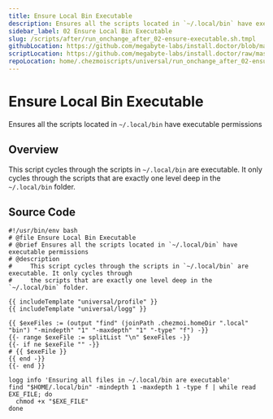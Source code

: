 ```yaml
---
title: Ensure Local Bin Executable
description: Ensures all the scripts located in `~/.local/bin` have executable permissions
sidebar_label: 02 Ensure Local Bin Executable
slug: /scripts/after/run_onchange_after_02-ensure-executable.sh.tmpl
githubLocation: https://github.com/megabyte-labs/install.doctor/blob/master/home/.chezmoiscripts/universal/run_onchange_after_02-ensure-executable.sh.tmpl
scriptLocation: https://github.com/megabyte-labs/install.doctor/raw/master/home/.chezmoiscripts/universal/run_onchange_after_02-ensure-executable.sh.tmpl
repoLocation: home/.chezmoiscripts/universal/run_onchange_after_02-ensure-executable.sh.tmpl
---
```

# Ensure Local Bin Executable

Ensures all the scripts located in `~/.local/bin` have executable permissions

## Overview

This script cycles through the scripts in `~/.local/bin` are executable. It only cycles through
the scripts that are exactly one level deep in the `~/.local/bin` folder.



## Source Code

```
#!/usr/bin/env bash
# @file Ensure Local Bin Executable
# @brief Ensures all the scripts located in `~/.local/bin` have executable permissions
# @description
#     This script cycles through the scripts in `~/.local/bin` are executable. It only cycles through
#     the scripts that are exactly one level deep in the `~/.local/bin` folder.

{{ includeTemplate "universal/profile" }}
{{ includeTemplate "universal/logg" }}

{{ $exeFiles := (output "find" (joinPath .chezmoi.homeDir ".local" "bin") "-mindepth" "1" "-maxdepth" "1" "-type" "f") -}}
{{- range $exeFile := splitList "\n" $exeFiles -}}
{{- if ne $exeFile "" -}}
# {{ $exeFile }}
{{ end -}}
{{- end }}

logg info 'Ensuring all files in ~/.local/bin are executable'
find "$HOME/.local/bin" -mindepth 1 -maxdepth 1 -type f | while read EXE_FILE; do
  chmod +x "$EXE_FILE"
done
```

